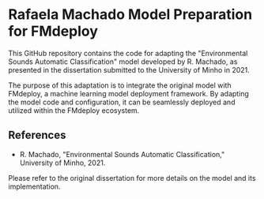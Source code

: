 # Rafaela Machado Model Preparation for FMdeploy

This GitHub repository contains the code for adapting the "Environmental Sounds Automatic Classification" model developed by R. Machado, as presented in the dissertation submitted to the University of Minho in 2021.

The purpose of this adaptation is to integrate the original model with FMdeploy, a machine learning model deployment framework. By adapting the model code and configuration, it can be seamlessly deployed and utilized within the FMdeploy ecosystem.

## References
- R. Machado, "Environmental Sounds Automatic Classification," University of Minho, 2021.

Please refer to the original dissertation for more details on the model and its implementation.
